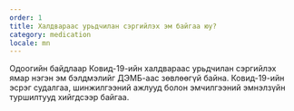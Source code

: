```yaml
---
order: 1
title: Халдвараас урьдчилан сэргийлэх эм байгаа юу?
category: medication
locale: mn
---
```


Одоогийн байдлаар Ковид-19-ийн халдвараас урьдчилан сэргийлэх ямар нэгэн эм бэлдмэлийг ДЭМБ-аас зөвлөөгүй байна. Ковид-19-ийн эсрэг судалгаа, шинжилгээний ажлууд болон эмчилгээний эмнэлзүйн туршилтууд хийгдсээр байгаа.
